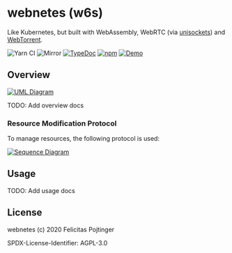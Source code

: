 # webnetes (w6s)

Like Kubernetes, but built with WebAssembly, WebRTC (via [unisockets](https://github.com/pojntfx/unisockets/)) and [WebTorrent](https://webtorrent.io/).

![Yarn CI](https://github.com/pojntfx/webnetes/workflows/Yarn%20CI/badge.svg)
![Mirror](https://github.com/pojntfx/webnetes/workflows/Mirror/badge.svg)
[![TypeDoc](https://img.shields.io/badge/TypeScript-Documentation-informational)](https://pojntfx.github.io/webnetes/)
[![npm](https://img.shields.io/npm/v/@pojntfx/webnetes)](https://www.npmjs.com/package/@pojntfx/webnetes)
[![Demo](https://img.shields.io/badge/Demo-webnetes.netlify.app-blueviolet)](https://webnetes.netlify.app/)

## Overview

[![UML Diagram](https://pojntfx.github.io/webnetes/media/diagram.svg)](https://pojntfx.github.io/webnetes/media/diagram.svg)

TODO: Add overview docs

### Resource Modification Protocol

To manage resources, the following protocol is used:

[![Sequence Diagram](https://pojntfx.github.io/webnetes/media/sequence.svg)](https://pojntfx.github.io/webnetes/media/sequence.svg)

## Usage

TODO: Add usage docs

## License

webnetes (c) 2020 Felicitas Pojtinger

SPDX-License-Identifier: AGPL-3.0
